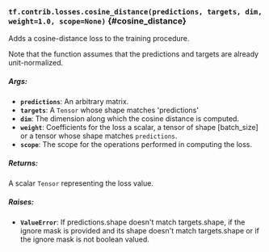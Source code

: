 ### `tf.contrib.losses.cosine_distance(predictions, targets, dim, weight=1.0, scope=None)` {#cosine_distance}

Adds a cosine-distance loss to the training procedure.

Note that the function assumes that the predictions and targets are already
unit-normalized.

##### Args:


*  <b>`predictions`</b>: An arbitrary matrix.
*  <b>`targets`</b>: A `Tensor` whose shape matches 'predictions'
*  <b>`dim`</b>: The dimension along which the cosine distance is computed.
*  <b>`weight`</b>: Coefficients for the loss a scalar, a tensor of shape
    [batch_size] or a tensor whose shape matches `predictions`.
*  <b>`scope`</b>: The scope for the operations performed in computing the loss.

##### Returns:

  A scalar `Tensor` representing the loss value.

##### Raises:


*  <b>`ValueError`</b>: If predictions.shape doesn't match targets.shape, if the ignore
              mask is provided and its shape doesn't match targets.shape or if
              the ignore mask is not boolean valued.

